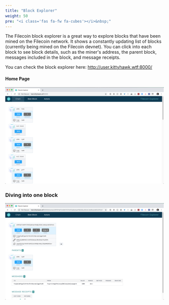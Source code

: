 ```yaml
---
title: "Block Explorer"
weight: 50
pre: "<i class='fas fa-fw fa-cubes'></i>&nbsp;"
---
```


The Filecoin block explorer is a great way to explore blocks that have been mined on the Filecoin network. It shows a constantly updating list of blocks (currently being mined on the Filecoin devnet). You can click into each block to see block details, such as the miner's address, the parent block, messages included in the block, and message receipts.

You can check the block explorer here: http://user.kittyhawk.wtf:8000/

#### Home Page
![Block Explorer home page](./images/BE-home.png)

### Diving into one block
![One block](./images/BE-one-block.png)
